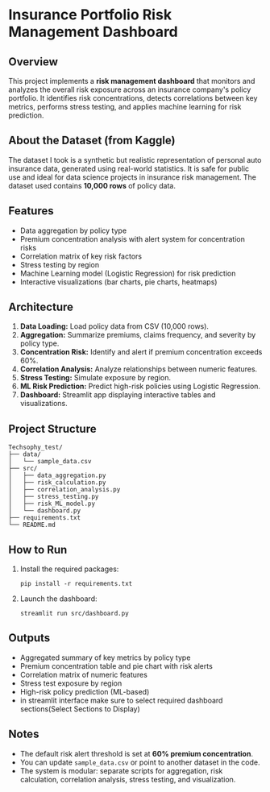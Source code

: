 # Insurance Portfolio Risk Management Dashboard

## Overview

This project implements a **risk management dashboard** that monitors and analyzes the overall risk exposure across an insurance company's policy portfolio.
It identifies risk concentrations, detects correlations between key metrics, performs stress testing, and applies machine learning for risk prediction.

## About the Dataset (from Kaggle)

The dataset I took is a synthetic but realistic representation of personal auto insurance data, generated using real-world statistics.
It is safe for public use and ideal for data science projects in insurance risk management.
The dataset used contains **10,000 rows** of policy data.

## Features

- Data aggregation by policy type
- Premium concentration analysis with alert system for concentration risks
- Correlation matrix of key risk factors
- Stress testing by region
- Machine Learning model (Logistic Regression) for risk prediction
- Interactive visualizations (bar charts, pie charts, heatmaps)

## Architecture

1. **Data Loading:** Load policy data from CSV (10,000 rows).
2. **Aggregation:** Summarize premiums, claims frequency, and severity by policy type.
3. **Concentration Risk:** Identify and alert if premium concentration exceeds 60%.
4. **Correlation Analysis:** Analyze relationships between numeric features.
5. **Stress Testing:** Simulate exposure by region.
6. **ML Risk Prediction:** Predict high-risk policies using Logistic Regression.
7. **Dashboard:** Streamlit app displaying interactive tables and visualizations.

## Project Structure

```
Techsophy_test/
├── data/
│   └── sample_data.csv
├── src/
│   ├── data_aggregation.py
│   ├── risk_calculation.py
│   ├── correlation_analysis.py
│   ├── stress_testing.py
│   ├── risk_ML_model.py
│   └── dashboard.py
├── requirements.txt
└── README.md

```

## How to Run

1. Install the required packages:

   ```
   pip install -r requirements.txt
   ```

2. Launch the dashboard:

   ```
   streamlit run src/dashboard.py
   ```

## Outputs

- Aggregated summary of key metrics by policy type
- Premium concentration table and pie chart with risk alerts
- Correlation matrix of numeric features
- Stress test exposure by region
- High-risk policy prediction (ML-based)
- in streamlit interface make sure to select required dashboard sections(Select Sections to Display)

## Notes

- The default risk alert threshold is set at **60% premium concentration**.
- You can update `sample_data.csv` or point to another dataset in the code.
- The system is modular: separate scripts for aggregation, risk calculation, correlation analysis, stress testing, and visualization.
